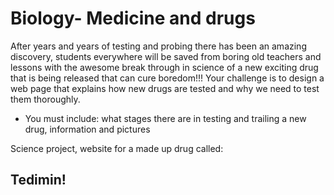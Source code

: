 # Biology- Medicine and drugs

After years and years of testing and probing there has been an amazing discovery, students everywhere will be saved from boring old teachers and lessons with the awesome break through in science of  a new exciting drug that is being released that can cure boredom!!!
Your challenge is to design a web page that explains how new drugs are tested and why we need to test them thoroughly. 

- You must include: what stages there are in testing and trailing a new drug, information and pictures

Science project, website for a made up drug called:
## Tedimin!

